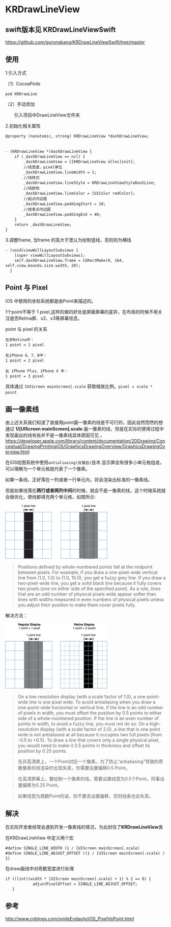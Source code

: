 # KRDrawLineView

## swift版本见 KRDrawLineViewSwift
https://github.com/gurongkang/KRDrawLineViewSwift/tree/master

## 使用
1.引入方式

（1）CocoaPods

```
pod KRDrawLine
```

（2）手动添加
 
&emsp;&emsp;引入项目中DrawLineView文件夹

2.初始化相关属性

```objc
@property (nonatomic, strong) KRDrawLineView *dashDrawLineView;


- (KRDrawLineView *)dashDrawLineView {
    if (_dashDrawLineView == nil) {
        _dashDrawLineView = [[KRDrawLineView alloc]init];
        //线宽度，pixel单位
        _dashDrawLineView.lineWidth = 1;
        //线样式
        _dashDrawLineView.lineStyle = KRDrawLineViewStyleDashLine;
        //线颜色
        _dashDrawLineView.lineColor = [UIColor redColor];
        //起点内边距
        _dashDrawLineView.paddingStart = 10;
        //结束点内边距
        _dashDrawLineView.paddingEnd = 40;
    }
    return _dashDrawLineView;
}
```
3.调整frame, 当frame 的高大于宽认为绘制竖线，否则则为横线

```objc
- (void)viewWillLayoutSubviews {
    [super viewWillLayoutSubviews];
    self.dashDrawLineView.frame = CGRectMake(0, 164, self.view.bounds.size.width, 20);
  }
```


## Point 与 Pixel
iOS 中使用的坐标系统都是由Point来描述的。

1个point不等于 1 pixel,这样的做的好处是屏蔽屏幕的差异，在布局的时候不用关注是否Retina屏、x2、x3等屏幕信息。

point 与 pixel 的关系

```
在非Retina中：
1 point = 1 pixel

在iPhone 6、7、8中：
1 point = 2 pixel

在 iPhone Plus、iPhone X 中：
1 point = 3 pixel
```

具体通过 `[UIScreen mainScreen].scale` 获取缩放比例。`pixel = scale * point`

## 画一像素线

由上述关系我们知道了直接用point画一像素的线是不可行的，因此自然而然的想通过 **1/[UIScreen mainScreen].scale** 画一像素的线，但是在实际的使用过程中发现画出的线有些并不是一像素线具体原因可见 。
<https://developer.apple.com/library/content/documentation/2DDrawing/Conceptual/DrawingPrintingiOS/GraphicsDrawingOverview/GraphicsDrawingOverview.html>

在iOS绘图系统中使用`antialiasing(反锯齿)`技术.显示屏会有很多小单元格组成，可以理解为一个单元格就代表了一个像素。

如果一条线，正好落在一列或者一行单元内，将会渲染出标准的一像素线。

但是如果线落在**两行或者两列中间**的时候，就会不是一像素的线，这个时候系统就会做优化，使线都填充两个单元格，如图所示:

<img src="https://github.com/CoderCoderRK/KRDrawLineView/raw/master/images/pixel_alignment.png" width="320">

>Positions defined by whole-numbered points fall at the midpoint between pixels. For example, if you draw a one-pixel-wide vertical line from (1.0, 1.0) to (1.0, 10.0), you get a fuzzy grey line. If you draw a two-pixel-wide line, you get a solid black line because it fully covers two pixels (one on either side of the specified point). As a rule, lines that are an odd number of physical pixels wide appear softer than lines with widths measured in even numbers of physical pixels unless you adjust their position to make them cover pixels fully.

解决方法：

<img src="https://github.com/CoderCoderRK/KRDrawLineView/raw/master/images/regular_vs_retina.png" width="320">

>On a low-resolution display (with a scale factor of 1.0), a one-point-wide line is one pixel wide. To avoid antialiasing when you draw a one-point-wide horizontal or vertical line, if the line is an odd number of pixels in width, you must offset the position by 0.5 points to either side of a whole-numbered position. If the line is an even number of points in width, to avoid a fuzzy line, you must not do so.
On a high-resolution display (with a scale factor of 2.0), a line that is one point wide is not antialiased at all because it occupies two full pixels (from -0.5 to +0.5). To draw a line that covers only a single physical pixel, you would need to make it 0.5 points in thickness and offset its position by 0.25 points.

>在非高清屏上，一个Point对应一个像素。为了防止“antialiasing”导致的奇数像素的线渲染时出现失真，你需要设置偏移0.5 Point。

>在高清屏幕上，要绘制一个像素的线，需要设置线宽为0.5个Point，同事设置偏移为0.25 Point。

>如果线宽为偶数Point的话，则不要去设置偏移，否则线条也会失真。



## 解决

在实际开发者经常会遇到开发一像素线的情况，为此封住了**KRDrawLineView**类

在KRDrawLineView 中定义两个宏

```objc
#define SINGLE_LINE_WIDTH (1 / [UIScreen mainScreen].scale)
#define SINGLE_LINE_ADJUST_OFFSET ((1 / [UIScreen mainScreen].scale) / 2)
```

在draw画线中对奇数宽度进行处理

```objc
if (((int)(width * [UIScreen mainScreen].scale) + 1) % 2 == 0) {
            adjustPixelOffset = SINGLE_LINE_ADJUST_OFFSET;
   }
```

## 参考
http://www.cnblogs.com/smileEvday/p/iOS_PixelVsPoint.html



